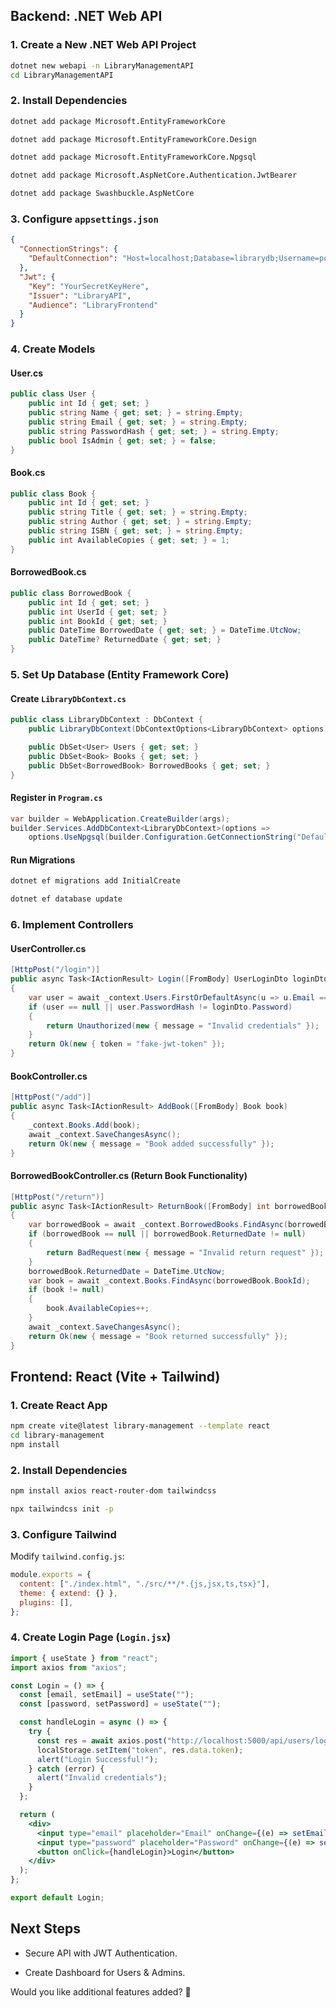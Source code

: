 

## Backend: .NET Web API

### 1. Create a New .NET Web API Project

```sh
dotnet new webapi -n LibraryManagementAPI
cd LibraryManagementAPI
```

### 2. Install Dependencies

```sh
dotnet add package Microsoft.EntityFrameworkCore
```

```sh
dotnet add package Microsoft.EntityFrameworkCore.Design
```

```sh
dotnet add package Microsoft.EntityFrameworkCore.Npgsql
```

```sh
dotnet add package Microsoft.AspNetCore.Authentication.JwtBearer
```

```sh
dotnet add package Swashbuckle.AspNetCore
```

### 3. Configure `appsettings.json`

```json
{
  "ConnectionStrings": {
    "DefaultConnection": "Host=localhost;Database=librarydb;Username=postgres;Password=yourpassword"
  },
  "Jwt": {
    "Key": "YourSecretKeyHere",
    "Issuer": "LibraryAPI",
    "Audience": "LibraryFrontend"
  }
}
```

### 4. Create Models

#### User.cs

```csharp
public class User {
    public int Id { get; set; }
    public string Name { get; set; } = string.Empty;
    public string Email { get; set; } = string.Empty;
    public string PasswordHash { get; set; } = string.Empty;
    public bool IsAdmin { get; set; } = false;
}
```

#### Book.cs

```csharp
public class Book {
    public int Id { get; set; }
    public string Title { get; set; } = string.Empty;
    public string Author { get; set; } = string.Empty;
    public string ISBN { get; set; } = string.Empty;
    public int AvailableCopies { get; set; } = 1;
}
```

#### BorrowedBook.cs

```csharp
public class BorrowedBook {
    public int Id { get; set; }
    public int UserId { get; set; }
    public int BookId { get; set; }
    public DateTime BorrowedDate { get; set; } = DateTime.UtcNow;
    public DateTime? ReturnedDate { get; set; }
}
```

### 5. Set Up Database (Entity Framework Core)

#### Create `LibraryDbContext.cs`

```csharp
public class LibraryDbContext : DbContext {
    public LibraryDbContext(DbContextOptions<LibraryDbContext> options) : base(options) { }

    public DbSet<User> Users { get; set; }
    public DbSet<Book> Books { get; set; }
    public DbSet<BorrowedBook> BorrowedBooks { get; set; }
}
```

#### Register in `Program.cs`

```csharp
var builder = WebApplication.CreateBuilder(args);
builder.Services.AddDbContext<LibraryDbContext>(options =>
    options.UseNpgsql(builder.Configuration.GetConnectionString("DefaultConnection")));
```

#### Run Migrations

```sh
dotnet ef migrations add InitialCreate
```

```sh
dotnet ef database update
```

### 6. Implement Controllers

#### UserController.cs

```csharp
[HttpPost("/login")]
public async Task<IActionResult> Login([FromBody] UserLoginDto loginDto)
{
    var user = await _context.Users.FirstOrDefaultAsync(u => u.Email == loginDto.Email);
    if (user == null || user.PasswordHash != loginDto.Password)
    {
        return Unauthorized(new { message = "Invalid credentials" });
    }
    return Ok(new { token = "fake-jwt-token" });
}
```

#### BookController.cs

```csharp
[HttpPost("/add")]
public async Task<IActionResult> AddBook([FromBody] Book book)
{
    _context.Books.Add(book);
    await _context.SaveChangesAsync();
    return Ok(new { message = "Book added successfully" });
}
```

#### BorrowedBookController.cs (Return Book Functionality)

```csharp
[HttpPost("/return")]
public async Task<IActionResult> ReturnBook([FromBody] int borrowedBookId)
{
    var borrowedBook = await _context.BorrowedBooks.FindAsync(borrowedBookId);
    if (borrowedBook == null || borrowedBook.ReturnedDate != null)
    {
        return BadRequest(new { message = "Invalid return request" });
    }
    borrowedBook.ReturnedDate = DateTime.UtcNow;
    var book = await _context.Books.FindAsync(borrowedBook.BookId);
    if (book != null)
    {
        book.AvailableCopies++;
    }
    await _context.SaveChangesAsync();
    return Ok(new { message = "Book returned successfully" });
}
```

## Frontend: React (Vite + Tailwind)

### 1. Create React App

```sh
npm create vite@latest library-management --template react
cd library-management
npm install
```

### 2. Install Dependencies

```sh
npm install axios react-router-dom tailwindcss
```

```sh
npx tailwindcss init -p
```

### 3. Configure Tailwind

Modify `tailwind.config.js`:

```js
module.exports = {
  content: ["./index.html", "./src/**/*.{js,jsx,ts,tsx}"],
  theme: { extend: {} },
  plugins: [],
};
```

### 4. Create Login Page (`Login.jsx`)

```jsx
import { useState } from "react";
import axios from "axios";

const Login = () => {
  const [email, setEmail] = useState("");
  const [password, setPassword] = useState("");

  const handleLogin = async () => {
    try {
      const res = await axios.post("http://localhost:5000/api/users/login", { email, password });
      localStorage.setItem("token", res.data.token);
      alert("Login Successful!");
    } catch (error) {
      alert("Invalid credentials");
    }
  };

  return (
    <div>
      <input type="email" placeholder="Email" onChange={(e) => setEmail(e.target.value)} />
      <input type="password" placeholder="Password" onChange={(e) => setPassword(e.target.value)} />
      <button onClick={handleLogin}>Login</button>
    </div>
  );
};

export default Login;
```

## Next Steps

- Secure API with JWT Authentication.
    
- Create Dashboard for Users & Admins.
    

Would you like additional features added? 🚀